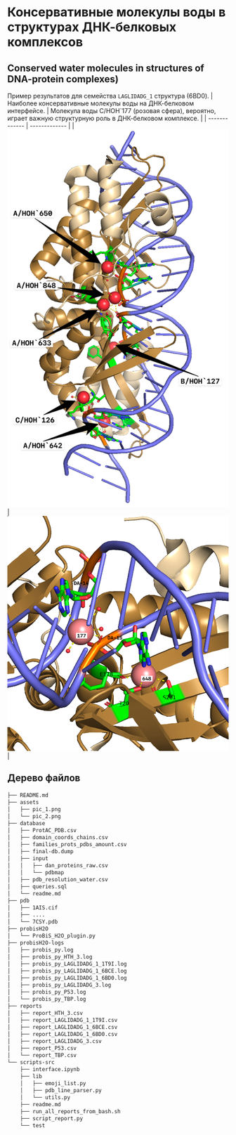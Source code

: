 # Консервативные молекулы воды в структурах ДНК-белковых комплексов
## Conserved water molecules in structures of DNA-protein complexes)

Пример результатов для семейства `LAGLIDADG_1` структура (6BD0).
| Наиболее консервативные молекулы воды на ДНК-белковом интерфейсе.  | Молекула воды C/HOH`177 (розовая сфера), вероятно, играет важную структурную роль в ДНК-белковом комплексе. |
| ------------- | ------------- |
| <img src="./assets/pic_1.png">  |       <img src="./assets/pic_2.png">  |



## Дерево файлов

```
├── README.md
├── assets
│   ├── pic_1.png
│   └── pic_2.png
├── database
│   ├── ProtAC_PDB.csv
│   ├── domain_coords_chains.csv
│   ├── families_prots_pdbs_amount.csv
│   ├── final-db.dump
│   ├── input
│   │   ├── dan_proteins_raw.csv
│   │   └── pdbmap
│   ├── pdb_resolution_water.csv
│   ├── queries.sql
│   └── readme.md
├── pdb
│   ├── 1AIS.cif
│   ├── ....
│   └── 7CSY.pdb
├── probisH2O
│   └── ProBiS_H2O_plugin.py
├── probisH2O-logs
│   ├── probis_py.log
│   ├── probis_py_HTH_3.log
│   ├── probis_py_LAGLIDADG_1_1T9I.log
│   ├── probis_py_LAGLIDADG_1_6BCE.log
│   ├── probis_py_LAGLIDADG_1_6BD0.log
│   ├── probis_py_LAGLIDADG_3.log
│   ├── probis_py_P53.log
│   └── probis_py_TBP.log
├── reports
│   ├── report_HTH_3.csv
│   ├── report_LAGLIDADG_1_1T9I.csv
│   ├── report_LAGLIDADG_1_6BCE.csv
│   ├── report_LAGLIDADG_1_6BD0.csv
│   ├── report_LAGLIDADG_3.csv
│   ├── report_P53.csv
│   └── report_TBP.csv
└── scripts-src
    ├── interface.ipynb
    ├── lib
    │   ├── emoji_list.py
    │   ├── pdb_line_parser.py
    │   └── utils.py
    ├── readme.md
    ├── run_all_reports_from_bash.sh
    ├── script_report.py
    └── test
```
